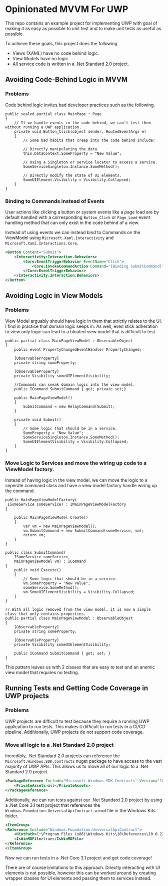 # Opinionated MVVM For UWP

This repo contains an example project for implementing UWP with goal of making it as easy as possible to unit test and to make unit tests as useful as possible.

To achieve these goals, this project does the following.

- Views (XAML) have no code behind logic.
- View Models have no logic.
- All service code is written in a .Net Standard 2.0 project.

## Avoiding Code-Behind Logic in MVVM

### Problems

Code behind logic invites bad developer practices such as the following.

```CSharp
public sealed partial class MainPage : Page
{
    // If we handle events in the code-behind, we can't test them without running a UWP application.
    private void Button_Click(object sender, RoutedEventArgs e)
    {        
        // Some bad habits that creep into the code behind include:

        // Directly manipulating the data.
        this.DataContext.SomeProperty = "New Value";

        // Using a Singleton or service locator to access a service.
        SomeServiceSingleton.Instance.SomeMethod();

        // Directly modify the state of UI elements.
        SomeUIElement.Visibility = Visibility.Collapsed;
    }
}
```

### Binding to Commands instead of Events

User actions like clicking a button or system events like a page load are by default handled with a corresponding `Button_Click` or `Page_Load` event handling method that can only exist in the code behind of a view.

Instead of using events we can instead bind to Commands on the ViewModel using `Microsoft.Xaml.Interactivity` and `Microsoft.Xaml.Interactions.Core`.

```Xml
<Button Content="Submit">
    <Interactivity:Interaction.Behaviors>
        <Core:EventTriggerBehavior EventName="Click">
            <Core:InvokeCommandAction Command="{Binding SubmitCommand}"/>
        </Core:EventTriggerBehavior>
    </Interactivity:Interaction.Behaviors>
</Button>
```

## Avoiding Logic in View Models

### Problems

View Model arguably should have logic in them that strictly relates to the UI. I find in practice that domain logic seeps in. As well, even stick adheration to view only logic can lead to a bloated view model that is difficult to test.

```CSharp
public partial class MainPageViewModel : ObservableObject
{
	public event PropertyChangedEventHandler PropertyChanged;

	[ObservableProperty]
	private string someProperty;

	[ObservableProperty]
	private Visibility someUIElementVisibility;
	
	//Commands can sneak domain logic into the view model.
	public ICommand SubmitCommand { get; private set;}

	public MainPageViewModel()
	{
		SubmitCommand = new RelayCommand(Submit);
	}

	private void Submit()
	{
		// Some logic that should be in a service.
		SomeProperty = "New Value";
		SomeServiceSingleton.Instance.SomeMethod();
		SomeUIElementVisibility = Visibility.Collapsed;
	}
}
```

### Move Logic to Services and move the wiring up code to a ViewModel factory.

Instead of having logic in the view model, we can move the logic to a seperate command class and have a view model factory handle wiring up the command.

```CSharp
public MainPageViewModelFactory(
 ISomeService someService) : IMainPageViewModelFactory
{

	public MainPageViewModel Create()
	{
		var vm = new MainPageViewModel();
		vm.SubmitCommand = new SubmitCommand(someService, vm);
		return vm;
	}
}

public class SubmitCommand(
	ISomeService someService,
	MainPageViewModel vm) : ICommand
{
	public void Execute()
	{
		// Some logic that should be in a service.
		vm.SomeProperty = "New Value";
		someService.SomeMethod();
		vm.SomeUIElementVisibility = Visibility.Collapsed;
	}
}

// With all logic removed from the view model, it is now a simple class that only contains properties.
public partial class MainPageViewModel : ObservableObjest
{
	[ObservableProperty]
	private string someProperty;

	[ObservableProperty]
	private Visibility someUIElementVisibility;

	public ICommand SubmitCommand { get; set; }
}

```

This pattern leaves us with 2 classes that are easy to test and an anemic view model that requires no testing.

## Running Tests and Getting Code Coverage in UWP projects

### Problems

UWP projects are difficult to test because they require a running UWP application to run tests. This makes it difficult to run tests in a CI/CD pipeline. Additionally, UWP projects do not support code coverage.

### Move all logic to a .Net Standard 2.0 project

Incredibly, .Net Standard 2.0 projects can reference the `Microsoft.Windows.SDK.Contracts` nuget package to have access to the vast majority of UWP APIs. This allows us to move all of our logic to a .Net Standard 2.0 project.

```Xml
<PackageReference Include="Microsoft.Windows.SDK.Contracts" Version="10.0.26100.1">
	<PrivateAssets>all</PrivateAssets>
</PackageReference>
```

Additionally, we can run tests against our .Net Standard 2.0 project by using a .Net Core 3.1 test project that references the `Windows.Foundation.UniversalApiContract.winmd` file in the Windows Kits folder. 

```Xml
<ItemGroup>
<Reference Include="Windows.Foundation.UniversalApiContract">
    <HintPath>C:\Program Files (x86)\Windows Kits\10\References\10.0.22621.0\Windows.Foundation.UniversalApiContract\15.0.0.0\Windows.Foundation.UniversalApiContract.winmd</HintPath>
    <IsWinMDFile>true</IsWinMDFile>
</Reference>
</ItemGroup>
```

Now we can run tests in a .Net Core 3.1 project and get code coverage!

There are of course limitations to this approach. Directly interacting with UI elements is not possible, however this can be worked around by creating wrapper classes for UI elements and passing them to services instead.
